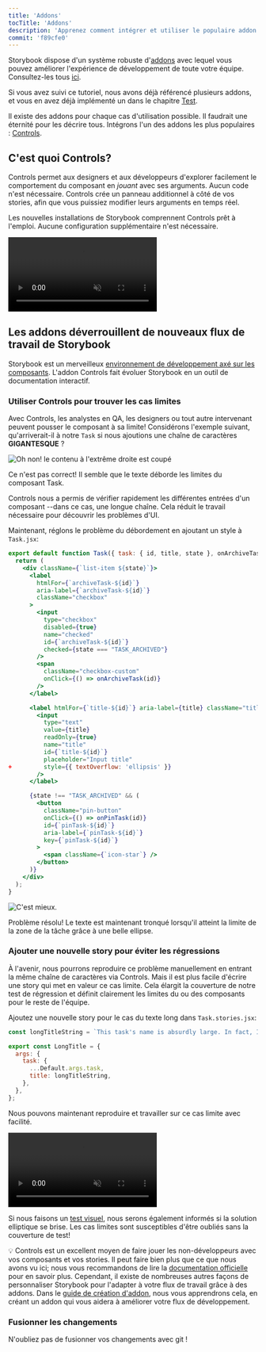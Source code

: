 ```yaml
---
title: 'Addons'
tocTitle: 'Addons'
description: 'Apprenez comment intégrer et utiliser le populaire addon Controls'
commit: 'f89cfe0'
---
```


Storybook dispose d'un système robuste d'[addons](https://storybook.js.org/docs/react/configure/storybook-addons) avec lequel vous pouvez améliorer l'expérience de développement de toute votre équipe. Consultez-les tous [ici](https://storybook.js.org/integrations).

Si vous avez suivi ce tutoriel, nous avons déjà référencé plusieurs addons, et vous en avez déjà implémenté un dans le chapitre [Test](/intro-to-storybook/react/fr/test/).

Il existe des addons pour chaque cas d'utilisation possible. Il faudrait une éternité pour les décrire tous. Intégrons l'un des addons les plus populaires : [Controls](https://storybook.js.org/docs/react/essentials/controls).

## C'est quoi Controls?

Controls permet aux designers et aux développeurs d'explorer facilement le comportement du composant en _jouant_ avec ses arguments. Aucun code n'est nécessaire. Controls crée un panneau additionnel à côté de vos stories, afin que vous puissiez modifier leurs arguments en temps réel.

Les nouvelles installations de Storybook comprennent Controls prêt à l'emploi. Aucune configuration supplémentaire n'est nécessaire.

<video autoPlay muted playsInline loop>
  <source
    src="/intro-to-storybook/controls-in-action-7-0.mp4"
    type="video/mp4"
  />
</video>

## Les addons déverrouillent de nouveaux flux de travail de Storybook

Storybook est un merveilleux [environnement de développement axé sur les composants](https://www.componentdriven.org/). L'addon Controls fait évoluer Storybook en un outil de documentation interactif.

### Utiliser Controls pour trouver les cas limites

Avec Controls, les analystes en QA, les designers ou tout autre intervenant peuvent pousser le composant à sa limite! Considérons l'exemple suivant, qu'arriverait-il à notre `Task` si nous ajoutions une chaîne de caractères **GIGANTESQUE** ?

![Oh non! le contenu à l'extrême droite est coupé](/intro-to-storybook/task-edge-case-7-0.png)

Ce n'est pas correct! Il semble que le texte déborde les limites du composant Task.

Controls nous a permis de vérifier rapidement les différentes entrées d'un composant --dans ce cas, une longue chaîne. Cela réduit le travail nécessaire pour découvrir les problèmes d'UI.

Maintenant, réglons le problème du débordement en ajoutant un style à `Task.jsx`:

```diff:title=src/components/Task.jsx
export default function Task({ task: { id, title, state }, onArchiveTask, onPinTask }) {
  return (
    <div className={`list-item ${state}`}>
      <label
        htmlFor={`archiveTask-${id}`}
        aria-label={`archiveTask-${id}`}
        className="checkbox"
      >
        <input
          type="checkbox"
          disabled={true}
          name="checked"
          id={`archiveTask-${id}`}
          checked={state === "TASK_ARCHIVED"}
        />
        <span
          className="checkbox-custom"
          onClick={() => onArchiveTask(id)}
        />
      </label>

      <label htmlFor={`title-${id}`} aria-label={title} className="title">
        <input
          type="text"
          value={title}
          readOnly={true}
          name="title"
          id={`title-${id}`}
          placeholder="Input title"
+         style={{ textOverflow: 'ellipsis' }}
        />
      </label>

      {state !== "TASK_ARCHIVED" && (
        <button
          className="pin-button"
          onClick={() => onPinTask(id)}
          id={`pinTask-${id}`}
          aria-label={`pinTask-${id}`}
          key={`pinTask-${id}`}
        >
          <span className={`icon-star`} />
        </button>
      )}
    </div>
  );
}
```

![C'est mieux.](/intro-to-storybook/edge-case-solved-with-controls-7-0.png)

Problème résolu! Le texte est maintenant tronqué lorsqu'il atteint la limite de la zone de la tâche grâce à une belle ellipse.

### Ajouter une nouvelle story pour éviter les régressions

À l'avenir, nous pourrons reproduire ce problème manuellement en entrant la même chaîne de caractères via Controls. Mais il est plus facile d'écrire une story qui met en valeur ce cas limite. Cela élargit la couverture de notre test de régression et définit clairement les limites du ou des composants pour le reste de l'équipe.

Ajoutez une nouvelle story pour le cas du texte long dans `Task.stories.jsx`:

```js:title=src/components/Task.stories.jsx
const longTitleString = `This task's name is absurdly large. In fact, I think if I keep going I might end up with content overflow. What will happen? The star that represents a pinned task could have text overlapping. The text could cut-off abruptly when it reaches the star. I hope not!`;

export const LongTitle = {
  args: {
    task: {
      ...Default.args.task,
      title: longTitleString,
    },
  },
};
```

Nous pouvons maintenant reproduire et travailler sur ce cas limite avec facilité.

<video autoPlay muted playsInline loop>
  <source
    src="/intro-to-storybook/task-stories-long-title-7-0.mp4"
    type="video/mp4"
  />
</video>

Si nous faisons un [test visuel](/intro-to-storybook/react/fr/test/), nous serons également informés si la solution elliptique se brise. Les cas limites sont susceptibles d'être oubliés sans la couverture de test!

<div class="aside">

💡 Controls est un excellent moyen de faire jouer les non-développeurs avec vos composants et vos stories. Il peut faire bien plus que ce que nous avons vu ici; nous vous recommandons de lire la [documentation officielle](https://storybook.js.org/docs/essentials/controls) pour en savoir plus. Cependant, il existe de nombreuses autres façons de personnaliser Storybook pour l'adapter à votre flux de travail grâce à des addons. Dans le [guide de création d'addon](https://storybook.js.org/docs/addons/writing-addons), nous vous apprendrons cela, en créant un addon qui vous aidera à améliorer votre flux de développement.

</div>

### Fusionner les changements

N'oubliez pas de fusionner vos changements avec git !

